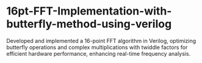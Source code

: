 # 16pt-FFT-Implementation-with-butterfly-method-using-verilog

Developed and implemented a 16-point FFT algorithm in Verilog, optimizing butterfly operations and complex multiplications with twiddle factors for efficient hardware performance, enhancing real-time frequency analysis.
